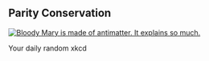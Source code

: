 ## Parity Conservation
[![Bloody Mary is made of antimatter. It explains so much.](https://imgs.xkcd.com/comics/parity_conservation.png)](https://xkcd.com/2364/ "Bloody Mary is made of antimatter. It explains so much.")

Your daily random xkcd
